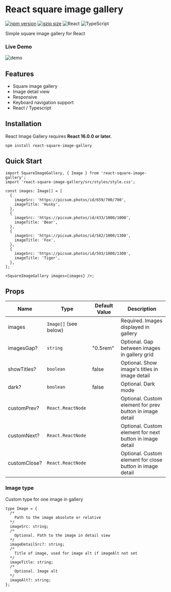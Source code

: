 # React square image gallery

[![npm version](https://badge.fury.io/js/react-square-image-gallery.svg)](https://badge.fury.io/js/react-square-image-gallery)
[![gzip size](https://badgen.net/bundlephobia/minzip/react-square-image-gallery)](https://bundlephobia.com/result?p=react-square-image-gallery)
![React](https://img.shields.io/badge/react-%2320232a.svg?style=for-the-badge&logo=react&logoColor=%2361DAFB)
![TypeScript](https://img.shields.io/badge/typescript-%23007ACC.svg?style=for-the-badge&logo=typescript&logoColor=white)

Simple square image gallery for React

### Live Demo

![demo](https://github.com/schwarzova/react-square-image-gallery/blob/master/demo.gif?raw=true)

## Features

- Square image gallery
- Image detail view
- Responsive
- Keyboard navigation support
- React / Typescript

## Installation

React Image Gallery requires **React 16.0.0 or later.**

```
npm install react-square-image-gallery
```

## Quick Start

```tsx
import SquareImageGallery, { Image } from 'react-square-image-gallery';
import 'react-square-image-gallery/src/styles/style.css';

const images: Image[] = [
  {
    imageSrc: 'https://picsum.photos/id/659/700/700',
    imageTitle: 'Husky',
  },
  {
    imageSrc: 'https://picsum.photos/id/433/1000/1000',
    imageTitle: 'Bear',
  },
  {
    imageSrc: 'https://picsum.photos/id/582/1000/1300',
    imageTitle: 'Fox',
  },
  {
    imageSrc: 'https://picsum.photos/id/593/1800/1300',
    imageTitle: 'Tiger',
  },
];

<SquareImageGallery images={images} />;
```

## Props

| Name         | Type                  | Default Value | Description                                               |
| ------------ | --------------------- | ------------- | --------------------------------------------------------- |
| images       | `Image[]` (see below) |               | Required. Images displayed in gallery                     |
| imagesGap?   | `string`              | "0.5rem"      | Optional. Gap between images in gallery grid              |
| showTitles?  | `boolean`             | false         | Optional. Show image's titles in image detail             |
| dark?        | `boolean`             | false         | Optional. Dark mode                                       |
| customPrev?  | `React.ReactNode`     |               | Optional. Custom element for prev button in image detail  |
| customNext?  | `React.ReactNode`     |               | Optional. Custom element for next button in image detail  |
| customClose? | `React.ReactNode`     |               | Optional. Custom element for close button in image detail |

### Image type

Custom type for one image in gallery

```tsx
type Image = {
  /*
    Path to the image absolute or relative
  */
  imageSrc: string;
  /*
    Optional. Path to the image in detail view
  */
  imageDetailSrc?: string;
  /*
    Title of image, used for image alt if imageAlt not set
  */
  imageTitle: string;
  /*
    Optional. Image alt
  */
  imageAlt?: string;
};
```
